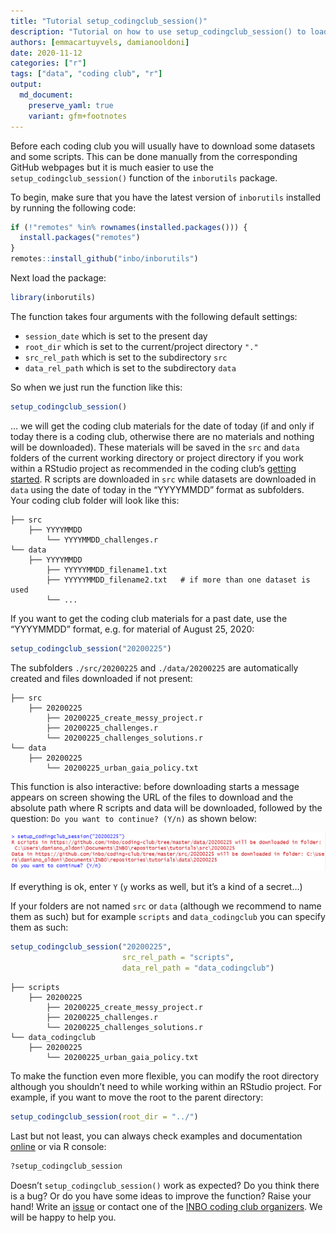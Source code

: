 ```yaml
---
title: "Tutorial setup_codingclub_session()"
description: "Tutorial on how to use setup_codingclub_session() to load data and scripts to use during coding clubs."
authors: [emmacartuyvels, damianooldoni]
date: 2020-11-12
categories: ["r"]
tags: ["data", "coding club", "r"]
output: 
  md_document:
    preserve_yaml: true
    variant: gfm+footnotes
---
```


Before each coding club you will usually have to download some datasets
and some scripts. This can be done manually from the corresponding
GitHub webpages but it is much easier to use the
`setup_codingclub_session()` function of the `inborutils` package.

To begin, make sure that you have the latest version of `inborutils`
installed by running the following code:

``` r
if (!"remotes" %in% rownames(installed.packages())) {
  install.packages("remotes")
}
remotes::install_github("inbo/inborutils")
```

Next load the package:

``` r
library(inborutils)
```

The function takes four arguments with the following default settings:

-   `session_date` which is set to the present day
-   `root_dir` which is set to the current/project directory `"."`
-   `src_rel_path` which is set to the subdirectory `src`
-   `data_rel_path` which is set to the subdirectory `data`

So when we just run the function like this:

``` r
setup_codingclub_session()
```

… we will get the coding club materials for the date of today (if and
only if today there is a coding club, otherwise there are no materials
and nothing will be downloaded). These materials will be saved in the
`src` and `data` folders of the current working directory or project
directory if you work within a RStudio project as recommended in the
coding club’s [getting
started](https://inbo.github.io/coding-club/gettingstarted.html). R
scripts are downloaded in `src` while datasets are downloaded in `data`
using the date of today in the “YYYYMMDD” format as subfolders. Your
coding club folder will look like this:

    ├── src
        ├── YYYYMMDD
            └── YYYYMMDD_challenges.r
    └── data
        ├── YYYYMMDD
            ├── YYYYYMMDD_filename1.txt
            ├── YYYYYMMDD_filename2.txt   # if more than one dataset is used
            └── ...

If you want to get the coding club materials for a past date, use the
“YYYYMMDD” format, e.g. for material of August 25, 2020:

``` r
setup_codingclub_session("20200225")
```

The subfolders `./src/20200225` and `./data/20200225` are automatically
created and files downloaded if not present:

    ├── src
        ├── 20200225
            ├── 20200225_create_messy_project.r
            ├── 20200225_challenges.r
            └── 20200225_challenges_solutions.r
    └── data
        ├── 20200225
            └── 20200225_urban_gaia_policy.txt

This function is also interactive: before downloading starts a message
appears on screen showing the URL of the files to download and the
absolute path where R scripts and data will be downloaded, followed by
the question: `Do you want to continue? (Y/n)` as shown below:

![example\_message](images/example_message_before_download.png)

If everything is ok, enter `Y` (`y` works as well, but it’s a kind of a
secret…)

If your folders are not named `src` or `data` (although we recommend to
name them as such) but for example `scripts` and `data_codingclub` you
can specify them as such:

``` r
setup_codingclub_session("20200225",
                         src_rel_path = "scripts",
                         data_rel_path = "data_codingclub")
```

    ├── scripts
        ├── 20200225
            ├── 20200225_create_messy_project.r
            ├── 20200225_challenges.r
            └── 20200225_challenges_solutions.r
    └── data_codingclub
        ├── 20200225
            └── 20200225_urban_gaia_policy.txt

To make the function even more flexible, you can modify the root
directory although you shouldn’t need to while working within an RStudio
project. For example, if you want to move the root to the parent
directory:

``` r
setup_codingclub_session(root_dir = "../")
```

Last but not least, you can always check examples and documentation
[online](https://inbo.github.io/inborutils/reference/setup_codingclub_session.html)
or via R console:

``` r
?setup_codingclub_session
```

Doesn’t `setup_codingclub_session()` work as expected? Do you think
there is a bug? Or do you have some ideas to improve the function? Raise
your hand! Write an [issue](https://github.com/inbo/inborutils/issues)
or contact one of the [INBO coding club
organizers](https://inbo.github.io/coding-club/). We will be happy to
help you.
